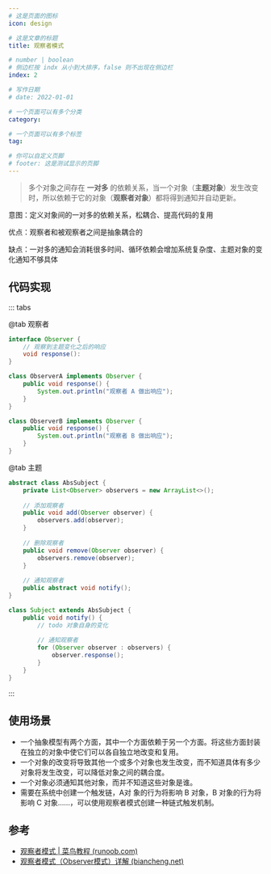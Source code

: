 ```yaml
---
# 这是页面的图标
icon: design

# 这是文章的标题
title: 观察者模式

# number | boolean
# 侧边栏按 indx 从小到大排序，false 则不出现在侧边栏
index: 2

# 写作日期
# date: 2022-01-01

# 一个页面可以有多个分类
category: 

# 一个页面可以有多个标签
tag: 

# 你可以自定义页脚
# footer: 这是测试显示的页脚
---
```






> 多个对象之间存在 **一对多** 的依赖关系，当一个对象（**主题对象**）发生改变时，所以依赖于它的对象（**观察者对象**）都将得到通知并自动更新。



意图：定义对象间的一对多的依赖关系，松耦合、提高代码的复用

优点：观察者和被观察者之间是抽象耦合的

缺点：一对多的通知会消耗很多时间、循环依赖会增加系统复杂度、主题对象的变化通知不够具体



## 代码实现



::: tabs



@tab 观察者

```java
interface Observer {
    // 观察到主题变化之后的响应
    void response():
}

class ObserverA implements Observer {
    public void response() {
        System.out.println("观察者 A 做出响应");
    }
}

class ObserverB implements Observer {
    public void response() {
        System.out.println("观察者 B 做出响应");
    }
}
```



@tab  主题

```java
abstract class AbsSubject {
    private List<Observer> observers = new ArrayList<>();
    
    // 添加观察者
    public void add(Observer observer) {
        observers.add(observer);
    }
    
    // 删除观察者
    public void remove(Observer observer) {
        observers.remove(observer);
    }
    
    // 通知观察者
    public abstract void notify();
}

class Subject extends AbsSubject {
    public void notify() {
        // todo 对象自身的变化
        
        // 通知观察者
        for (Observer observer : observers) {
            observer.response();
        }
    }
}
```



:::



## 使用场景

- 一个抽象模型有两个方面，其中一个方面依赖于另一个方面。将这些方面封装在独立的对象中使它们可以各自独立地改变和复用。
- 一个对象的改变将导致其他一个或多个对象也发生改变，而不知道具体有多少对象将发生改变，可以降低对象之间的耦合度。
- 一个对象必须通知其他对象，而并不知道这些对象是谁。
- 需要在系统中创建一个触发链，A对 象的行为将影响 B 对象，B 对象的行为将影响 C 对象……，可以使用观察者模式创建一种链式触发机制。



## 参考

- [观察者模式 | 菜鸟教程 (runoob.com)](https://www.runoob.com/design-pattern/observer-pattern.html)
- [观察者模式（Observer模式）详解 (biancheng.net)](http://c.biancheng.net/view/1390.html)
